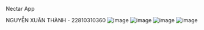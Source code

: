 Nectar App

NGUYỄN XUÂN THÀNH - 22810310360
![image](https://github.com/user-attachments/assets/1d23bf76-32d1-4c4d-860e-b72ecc35762d)
![image](https://github.com/user-attachments/assets/b3df6a5f-453e-4bf3-b084-f04827695af4)
![image](https://github.com/user-attachments/assets/ae9a50ea-231f-4300-a971-32bfcb4abe7f)
![image](https://github.com/user-attachments/assets/2fd2b438-3eed-414d-a6ba-eee8b689ce97)
